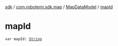 [sdk](../../index.md) / [com.robotemi.sdk.map](../index.md) / [MapDataModel](index.md) / [mapId](./map-id.md)

# mapId

`var mapId: `[`String`](https://kotlinlang.org/api/latest/jvm/stdlib/kotlin/-string/index.html)